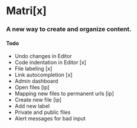 Matri[x]
====

### A new way to create and organize content.

#### Todo

* Undo changes in Editor
* Code indentation in Editor [x]
* File labeling [x]
* Link autocompletion [x]
* Admin dashboard
* Open files [ip]
* Mapping new files to permanent urls [ip]
* Create new file [ip]
* Add new label
* Private and public files
* Alert messages for bad input
